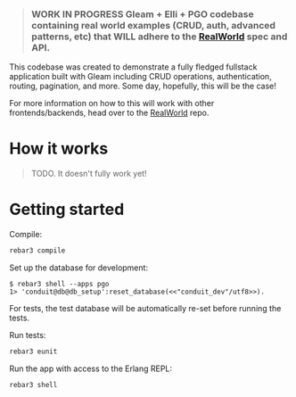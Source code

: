 > ### WORK IN PROGRESS Gleam + Elli + PGO codebase containing real world examples (CRUD, auth, advanced patterns, etc) that WILL adhere to the [RealWorld](https://github.com/gothinkster/realworld) spec and API.

This codebase was created to demonstrate a fully fledged fullstack application built with Gleam including CRUD operations, authentication, routing, pagination, and more. Some day, hopefully, this will be the case!

For more information on how to this will work with other frontends/backends, head over to the [RealWorld](https://github.com/gothinkster/realworld) repo.


# How it works

> TODO. It doesn't fully work yet!

# Getting started

Compile:
```sh
rebar3 compile
```

Set up the database for development:
```
$ rebar3 shell --apps pgo
1> 'conduit@db@db_setup':reset_database(<<"conduit_dev"/utf8>>).
```

For tests, the test database will be automatically re-set
before running the tests.

Run tests:
```sh
rebar3 eunit
```

Run the app with access to the Erlang REPL:
```sh
rebar3 shell
```
